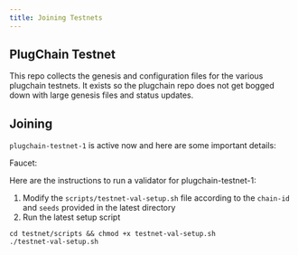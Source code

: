 ```yaml
---
title: Joining Testnets
---
```

## PlugChain Testnet

This repo collects the genesis and configuration files for the various plugchain testnets. It exists so the plugchain repo does not get bogged down with large genesis files and status updates.


## Joining

`plugchain-testnet-1` is active now and here are some important details:

Faucet: 

Here are the instructions to run a validator for plugchain-testnet-1:

1. Modify the `scripts/testnet-val-setup.sh` file according to the `chain-id` and `seeds` provided in the latest directory
2. Run the latest setup script
```
cd testnet/scripts && chmod +x testnet-val-setup.sh
./testnet-val-setup.sh
```